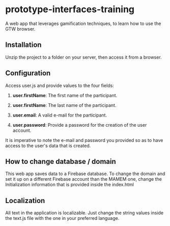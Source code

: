 # prototype-interfaces-training
A web app that leverages gamification techniques, to learn how to use the GTW browser.

## Installation
Unzip the project to a folder on your server, then access it from a browser.

## Configuration
Access user.js and provide values to the four fields:

1. **user.firstName**: The first name of the participant.

2. **user.firstName**: The last name of the participant.

3. **user.email**: A valid e-mail for the participant.
 
4. **user.password**: Provide a password for the creation of the user account.
  

It is imperative to note the e-mail and password you provided so as to have access to the user's data that is created.

## How to change database / domain
This web app saves data to a Firebase database. To change the domain and set it up on a different Firebase account than the MAMEM one,
 change the Initialization information that is provided inside the index.html
  
## Localization
All text in the application is localizable. Just change the string values inside the text.js file with the one
in your preferred language.